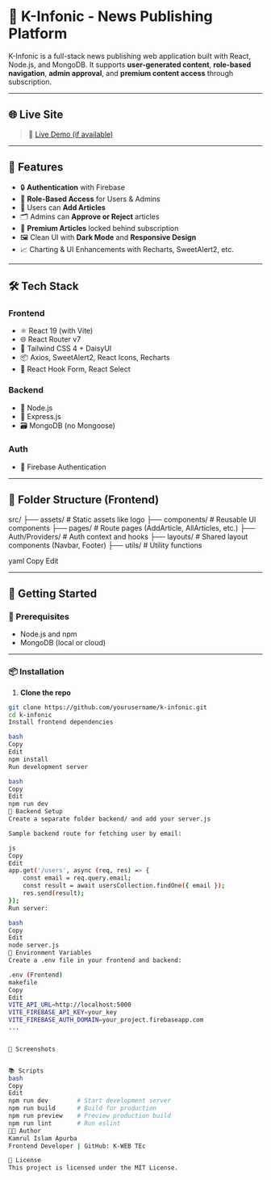 # 📰 K-Infonic - News Publishing Platform

K-Infonic is a full-stack news publishing web application built with React, Node.js, and MongoDB. It supports **user-generated content**, **role-based navigation**, **admin approval**, and **premium content access** through subscription.

---

## 🌐 Live Site

> 🔗 [Live Demo (if available)](https://your-deployment-link.com)

---

## 📌 Features

- 🔒 **Authentication** with Firebase
- 👥 **Role-Based Access** for Users & Admins
- 📝 Users can **Add Articles**
- 🗂 Admins can **Approve or Reject** articles
- 💎 **Premium Articles** locked behind subscription
- 🖼️ Clean UI with **Dark Mode** and **Responsive Design**
- 📈 Charting & UI Enhancements with Recharts, SweetAlert2, etc.

---

## 🛠️ Tech Stack

### Frontend
- ⚛️ React 19 (with Vite)
- 🌐 React Router v7
- 🎨 Tailwind CSS 4 + DaisyUI
- 📦 Axios, SweetAlert2, React Icons, Recharts
- 🔄 React Hook Form, React Select

### Backend
- 🧠 Node.js
- 🚀 Express.js
- 🗃️ MongoDB (no Mongoose)

### Auth
- 🔐 Firebase Authentication

---

## 📂 Folder Structure (Frontend)

src/
├── assets/ # Static assets like logo
├── components/ # Reusable UI components
├── pages/ # Route pages (AddArticle, AllArticles, etc.)
├── Auth/Providers/ # Auth context and hooks
├── layouts/ # Shared layout components (Navbar, Footer)
├── utils/ # Utility functions

yaml
Copy
Edit

---

## 🚀 Getting Started

### 🧰 Prerequisites

- Node.js and npm
- MongoDB (local or cloud)

---

### 📦 Installation

1. **Clone the repo**

```bash
git clone https://github.com/yourusername/k-infonic.git
cd k-infonic
Install frontend dependencies

bash
Copy
Edit
npm install
Run development server

bash
Copy
Edit
npm run dev
🔌 Backend Setup
Create a separate folder backend/ and add your server.js

Sample backend route for fetching user by email:

js
Copy
Edit
app.get('/users', async (req, res) => {
    const email = req.query.email;
    const result = await usersCollection.findOne({ email });
    res.send(result);
});
Run server:

bash
Copy
Edit
node server.js
🔐 Environment Variables
Create a .env file in your frontend and backend:

.env (Frontend)
makefile
Copy
Edit
VITE_API_URL=http://localhost:5000
VITE_FIREBASE_API_KEY=your_key
VITE_FIREBASE_AUTH_DOMAIN=your_project.firebaseapp.com
...


🎨 Screenshots


📚 Scripts
bash
Copy
Edit
npm run dev        # Start development server
npm run build      # Build for production
npm run preview    # Preview production build
npm run lint       # Run eslint
👨‍💻 Author
Kamrul Islam Apurba
Frontend Developer | GitHub: K-WEB TEc

📃 License
This project is licensed under the MIT License.